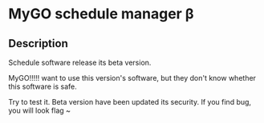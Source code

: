 # MyGO schedule manager β

## Description
Schedule software release its beta version.

MyGO!!!!! want to use this version's software, but they don't know whether this software is safe.

Try to test it.
Beta version have been updated its security.
If you find bug, you will look flag ~

